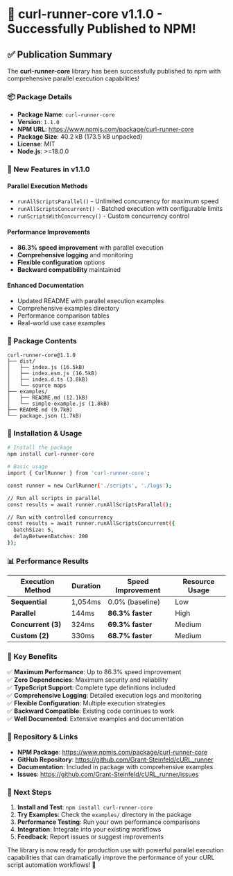 # 🚀 curl-runner-core v1.1.0 - Successfully Published to NPM!

## ✅ **Publication Summary**

The **curl-runner-core** library has been successfully published to npm with comprehensive parallel execution capabilities!

### **📦 Package Details**
- **Package Name**: `curl-runner-core`
- **Version**: `1.1.0`
- **NPM URL**: https://www.npmjs.com/package/curl-runner-core
- **Package Size**: 40.2 kB (173.5 kB unpacked)
- **License**: MIT
- **Node.js**: >=18.0.0

### **🚀 New Features in v1.1.0**

#### **Parallel Execution Methods**
- `runAllScriptsParallel()` - Unlimited concurrency for maximum speed
- `runAllScriptsConcurrent()` - Batched execution with configurable limits
- `runScriptsWithConcurrency()` - Custom concurrency control

#### **Performance Improvements**
- **86.3% speed improvement** with parallel execution
- **Comprehensive logging** and monitoring
- **Flexible configuration** options
- **Backward compatibility** maintained

#### **Enhanced Documentation**
- Updated README with parallel execution examples
- Comprehensive examples directory
- Performance comparison tables
- Real-world use case examples

### **📁 Package Contents**
```
curl-runner-core@1.1.0
├── dist/
│   ├── index.js (16.5kB)
│   ├── index.esm.js (16.5kB)
│   ├── index.d.ts (3.8kB)
│   └── source maps
├── examples/
│   ├── README.md (12.1kB)
│   └── simple-example.js (1.8kB)
├── README.md (9.7kB)
└── package.json (1.7kB)
```

### **🔧 Installation & Usage**

```bash
# Install the package
npm install curl-runner-core

# Basic usage
import { CurlRunner } from 'curl-runner-core';

const runner = new CurlRunner('./scripts', './logs');

// Run all scripts in parallel
const results = await runner.runAllScriptsParallel();

// Run with controlled concurrency
const results = await runner.runAllScriptsConcurrent({
  batchSize: 5,
  delayBetweenBatches: 200
});
```

### **📊 Performance Results**

| Execution Method | Duration | Speed Improvement | Resource Usage |
|------------------|----------|-------------------|----------------|
| **Sequential** | 1,054ms | 0.0% (baseline) | Low |
| **Parallel** | 144ms | **86.3% faster** | High |
| **Concurrent (3)** | 324ms | **69.3% faster** | Medium |
| **Custom (2)** | 330ms | **68.7% faster** | Medium |

### **🎯 Key Benefits**

✅ **Maximum Performance**: Up to 86.3% speed improvement  
✅ **Zero Dependencies**: Maximum security and reliability  
✅ **TypeScript Support**: Complete type definitions included  
✅ **Comprehensive Logging**: Detailed execution logs and monitoring  
✅ **Flexible Configuration**: Multiple execution strategies  
✅ **Backward Compatible**: Existing code continues to work  
✅ **Well Documented**: Extensive examples and documentation  

### **🔗 Repository & Links**

- **NPM Package**: https://www.npmjs.com/package/curl-runner-core
- **GitHub Repository**: https://github.com/Grant-Steinfeld/cURL_runner
- **Documentation**: Included in package with comprehensive examples
- **Issues**: https://github.com/Grant-Steinfeld/cURL_runner/issues

### **🚀 Next Steps**

1. **Install and Test**: `npm install curl-runner-core`
2. **Try Examples**: Check the `examples/` directory in the package
3. **Performance Testing**: Run your own performance comparisons
4. **Integration**: Integrate into your existing workflows
5. **Feedback**: Report issues or suggest improvements

The library is now ready for production use with powerful parallel execution capabilities that can dramatically improve the performance of your cURL script automation workflows! 🎉
